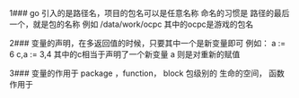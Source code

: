 1###
go 引入的是路径名，项目的包名可以是任意名称 命名的习惯是 路径的最后一个，就是包的名称
例如  /data/work/ocpc   其中的ocpc是游戏的包名 

2###
 变量的声明，在多返回值的时候，只要其中一个是新变量即可
 例如：
 a := 6
 c,a := 3,4   其中的c相当于声明了一个新变量 a 则是对重新的赋值
 
3###
变量的作用于 package ，function， block
包级别的 生命的空间， 函数作用于
